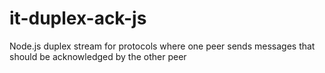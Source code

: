 # it-duplex-ack-js
Node.js duplex stream for protocols where one peer sends messages that should be acknowledged by the other peer
